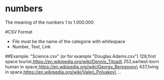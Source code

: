 # numbers
The meaning of the numbers 1 to 1.000.000

#CSV Format
- File must be the name of the categorie with whitespace
- Number, Text, Link

##Example: "Science.csv" (or for example "Douglas Adams.csv")
128,first space tourist,https://en.wikipedia.org/wiki/Dennis_Titoad\
252,earliest-born human in space,https://en.wikipedia.org/wiki/Georgy_Beregovoy\
437,living in space,https://en.wikipedia.org/wiki/Valeri_Polyakov\
...